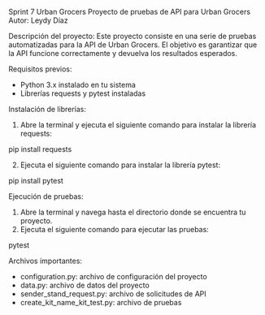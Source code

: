 Sprint 7 Urban Grocers
Proyecto de pruebas de API para Urban Grocers
Autor: Leydy Díaz

Descripción del proyecto:
Este proyecto consiste en una serie de pruebas automatizadas para la API de Urban Grocers. El objetivo es garantizar que la API funcione correctamente y devuelva los resultados esperados.

Requisitos previos:

- Python 3.x instalado en tu sistema
- Librerías requests y pytest instaladas

Instalación de librerías:

1. Abre la terminal y ejecuta el siguiente comando para instalar la librería requests:

pip install requests

2. Ejecuta el siguiente comando para instalar la librería pytest:

pip install pytest


Ejecución de pruebas:

1. Abre la terminal y navega hasta el directorio donde se encuentra tu proyecto.
2. Ejecuta el siguiente comando para ejecutar las pruebas:

pytest

Archivos importantes:
- configuration.py: archivo de configuración del proyecto
- data.py: archivo de datos del proyecto
- sender_stand_request.py: archivo de solicitudes de API
- create_kit_name_kit_test.py: archivo de pruebas
